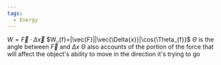 ```yaml
---
tags:
  - Energy
---
```

$W=\vec{F}{\cdot}\Delta{\vec{x}}$ 
$W_{f}=|\vec{F}||\vec{\Delta{x}}|\cos{\Theta_{f}}$
$\Theta$ is the angle between $\vec{F}$ and $\Delta{x}$ 
$\Theta$ also accounts of the portion of the force that will affect the object's  ability to move in the direction it's trying to go
	 